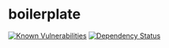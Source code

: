 # boilerplate
[![Known Vulnerabilities](https://snyk.io/test/github/andparsons/boilerplate/badge.svg)](https://snyk.io/test/github/andparsons/boilerplate)
[![Dependency Status](https://david-dm.org/andparsons/boilerplate.svg)](https://david-dm.org/andparsons/boilerplate)
